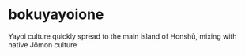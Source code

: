 # bokuyayoione
Yayoi culture quickly spread to the main island of Honshū, mixing with native Jōmon culture
